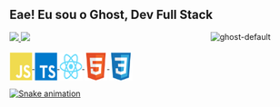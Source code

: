 ## Eae! Eu sou o Ghost, Dev Full Stack
<div>
  <img align="right" alt="ghost-default" height="150" width="150" src="https://sa1.narvii.com/6557/ae6eae16f16238f1c10f8daedebd8cf32039ebd4_hq.gif?Policy=eyJTdGF0ZW1lbnQiOlt7IlJlc291cmNlIjoiKjovL3NhMS5uYXJ2aWkuY29tLzY1NTcvKiIsIkNvbmRpdGlvbiI6eyJEYXRlTGVzc1RoYW4iOnsiQVdTOkVwb2NoVGltZSI6MTYzMTMwMzY5Mn19fV19&Signature=QTX3nolpRQgwRuR5iqxnbwhp43qm~GyZy~QBPCW~ebxVYP3lAlQyjBsxYcKPIzGmy8YtDzR3R8w3lZBmQevZozbJSf-AZ4D9i~fnQ2l~Pc9VJA4VKEzg0c1SCmRXwHIrJ4dXfJqhFybSVPBZEleo3nL39VRPXP-zmQqgFhfmgvE_&Key-Pair-Id=APKAICUDKLX2XOCDJKNA">
</div>  
 <div>
  <a href="https://github.com/userghostfox">
  <img height="180em" src="https://github-readme-stats.vercel.app/api?username=userghostfox&show_icons=true&theme=dark&include_all_commits=true&count_private=true"/>
  <img height="180em" src="https://github-readme-stats.vercel.app/api/top-langs/?username=userghostfox&layout=compact&langs_count=7&theme=dark"/>
</div>

<div style="display: inline_block"><br>
  <img align="center" alt="ghost-Js" height="50" width="40" src="https://raw.githubusercontent.com/devicons/devicon/master/icons/javascript/javascript-plain.svg">
  <img align="center" alt="ghost-Ts" height="50" width="40" src="https://raw.githubusercontent.com/devicons/devicon/master/icons/typescript/typescript-plain.svg">
  <img align="center" alt="ghost-React" height="50" width="40" src="https://raw.githubusercontent.com/devicons/devicon/master/icons/react/react-original.svg">
  <img align="center" alt="ghost-HTML" height="50" width="40" src="https://raw.githubusercontent.com/devicons/devicon/master/icons/html5/html5-original.svg">
  <img align="center" alt="ghost-CSS" height="50" width="40" src="https://raw.githubusercontent.com/devicons/devicon/master/icons/css3/css3-original.svg">
</div>


 
 
 ![Snake animation](https://github.com/userghostfox/userghostfox/blob/output/github-contribution-grid-snake.svg)
 
 

